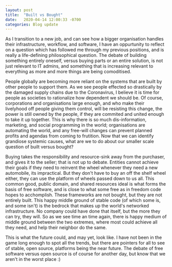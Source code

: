 ```yaml
---
layout: post
title:  "Built vs Bought"
date:   2020-04-14 12:00:33 -0700
categories: Blog update 
---
```


As I transition to a new job, and can see how a bigger organisation handles their infrastructure, workflow, and software, I have an oppurtunity to reflect on a question which has followed me through my previous positions, and is really a life-defining philosophical question. The debate of building something entirely oneself, versus buying parts or an entire solution, is not just relevant to IT admins, and something that is increasing relevant to everything as more and more things are being comoditised. 

People globally are becoming more reliant on the systems that are built by other people to support them. As we see people effected so drastically by the damaged supply chains due to the Coronavirus, I believe it is time for people as societies to rationalize how dependent we should be. Of course, corporations and organisations large enough, and who make their livelyhood off people giving them control, will be resisting this change, the power is still owned by the people, if they are commited and united enough to take it up together. This is why there is so much dis-information, marketing, and social programming in the world; organisations are automating the world, and any free-will changes can prevent planned profits and agendas from coming to frutition. Now that we can identify grandiose systemic causes, what are we to do about our smaller scale question of built versus bought?

Buying takes the responsibility and resource-sink away from the purchaser, and gives it to the seller; that is not up to debate. Entities cannot achieve their goals if they need to reinvent the wheel whenever they need a new automobile, its impractical. But they don't have to buy an off the shelf wheel either, they can use the platform of wheels passed down to us all. This common good, public domain, and shared resources ideal is what forms the basis of free software, and is close to what some free as in freedom code hopes to acchomplish. These frameworks are not bought, but they are not entirely built. This happy middle ground of stable code (of which some is, and some isn't) is the bedrock that makes up the world's networked infrastructure. No company could have done that itself, but the more they can try, they will. So as we see time an time again, there is happy medium of middle ground between the two extremes, where most could achieve all they need, and help their neighbor do the same.

This is what the future could, and may yet, look like. I have not been in the game long enough to spot all the trends, but there are pointers for all to see of stable, open source, platforms being the near future. The debate of free software versus open source is of course for another day, but know that we aren't in the worst place :)


